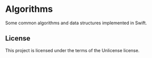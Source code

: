 Algorithms
==========

Some common algorithms and data structures implemented in Swift.

License
-------

This project is licensed under the terms of the Unlicense license.
